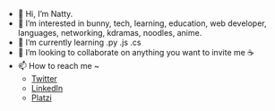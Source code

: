 - 👋 Hi, I’m Natty.
- 👀 I’m interested in bunny, tech, learning, education, web developer, languages, networking, kdramas, noodles, anime. 
- 🌱 I’m currently learning .py .js .cs
- 💞️ I’m looking to collaborate on anything you want to invite me ☕
- 📫 How to reach me ~
  -    [Twitter](https://twitter.com/nonamoes)
  -    [LinkedIn](https://www.linkedin.com/in/nonamoes/)
  -    [Platzi](https://platzi.com/p/nonamoes/)

<!---
nonamoes/nonamoes is a ✨ special ✨ repository because its `README.md` (this file) appears on your GitHub profile.
You can click the Preview link to take a look at your changes.
--->
